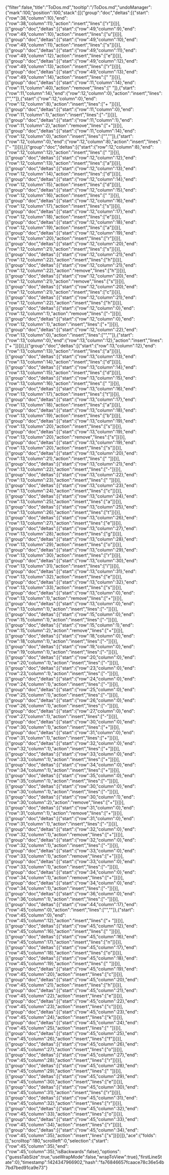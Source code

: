 {"filter":false,"title":"ToDos.md","tooltip":"/ToDos.md","undoManager":{"mark":100,"position":100,"stack":[[{"group":"doc","deltas":[{"start":{"row":38,"column":10},"end":{"row":38,"column":11},"action":"insert","lines":["r"]}]}],[{"group":"doc","deltas":[{"start":{"row":49,"column":9},"end":{"row":49,"column":10},"action":"insert","lines":["u"]}]}],[{"group":"doc","deltas":[{"start":{"row":49,"column":10},"end":{"row":49,"column":11},"action":"insert","lines":["s"]}]}],[{"group":"doc","deltas":[{"start":{"row":49,"column":11},"end":{"row":49,"column":12},"action":"insert","lines":["e"]}]}],[{"group":"doc","deltas":[{"start":{"row":49,"column":12},"end":{"row":49,"column":13},"action":"insert","lines":["r"]}]}],[{"group":"doc","deltas":[{"start":{"row":49,"column":13},"end":{"row":49,"column":14},"action":"insert","lines":[" "]}]}],[{"group":"doc","deltas":[{"start":{"row":11,"column":14},"end":{"row":11,"column":40},"action":"remove","lines":["                          "]},{"start":{"row":11,"column":14},"end":{"row":12,"column":0},"action":"insert","lines":["",""]},{"start":{"row":12,"column":0},"end":{"row":12,"column":8},"action":"insert","lines":["+       "]}]}],[{"group":"doc","deltas":[{"start":{"row":11,"column":0},"end":{"row":11,"column":1},"action":"insert","lines":["-"]}]}],[{"group":"doc","deltas":[{"start":{"row":11,"column":1},"end":{"row":11,"column":2},"action":"remove","lines":["+"]}]}],[{"group":"doc","deltas":[{"start":{"row":11,"column":14},"end":{"row":12,"column":0},"action":"insert","lines":["",""]},{"start":{"row":12,"column":0},"end":{"row":12,"column":8},"action":"insert","lines":["-       "]}]}],[{"group":"doc","deltas":[{"start":{"row":12,"column":8},"end":{"row":12,"column":12},"action":"insert","lines":["    "]}]}],[{"group":"doc","deltas":[{"start":{"row":12,"column":12},"end":{"row":12,"column":13},"action":"insert","lines":["a"]}]}],[{"group":"doc","deltas":[{"start":{"row":12,"column":13},"end":{"row":12,"column":14},"action":"insert","lines":["d"]}]}],[{"group":"doc","deltas":[{"start":{"row":12,"column":14},"end":{"row":12,"column":15},"action":"insert","lines":["d"]}]}],[{"group":"doc","deltas":[{"start":{"row":12,"column":15},"end":{"row":12,"column":16},"action":"insert","lines":[" "]}]}],[{"group":"doc","deltas":[{"start":{"row":12,"column":16},"end":{"row":12,"column":17},"action":"insert","lines":["s"]}]}],[{"group":"doc","deltas":[{"start":{"row":12,"column":17},"end":{"row":12,"column":18},"action":"insert","lines":["e"]}]}],[{"group":"doc","deltas":[{"start":{"row":12,"column":18},"end":{"row":12,"column":19},"action":"insert","lines":["a"]}]}],[{"group":"doc","deltas":[{"start":{"row":12,"column":19},"end":{"row":12,"column":20},"action":"insert","lines":["r"]}]}],[{"group":"doc","deltas":[{"start":{"row":12,"column":20},"end":{"row":12,"column":21},"action":"insert","lines":["s"]}]}],[{"group":"doc","deltas":[{"start":{"row":12,"column":21},"end":{"row":12,"column":22},"action":"insert","lines":["h"]}]}],[{"group":"doc","deltas":[{"start":{"row":12,"column":21},"end":{"row":12,"column":22},"action":"remove","lines":["h"]}]}],[{"group":"doc","deltas":[{"start":{"row":12,"column":20},"end":{"row":12,"column":21},"action":"remove","lines":["s"]}]}],[{"group":"doc","deltas":[{"start":{"row":12,"column":20},"end":{"row":12,"column":21},"action":"insert","lines":["c"]}]}],[{"group":"doc","deltas":[{"start":{"row":12,"column":21},"end":{"row":12,"column":22},"action":"insert","lines":["h"]}]}],[{"group":"doc","deltas":[{"start":{"row":12,"column":0},"end":{"row":12,"column":1},"action":"remove","lines":["-"]}]}],[{"group":"doc","deltas":[{"start":{"row":12,"column":0},"end":{"row":12,"column":1},"action":"insert","lines":["+"]}]}],[{"group":"doc","deltas":[{"start":{"row":12,"column":22},"end":{"row":13,"column":0},"action":"insert","lines":["",""]},{"start":{"row":13,"column":0},"end":{"row":13,"column":12},"action":"insert","lines":["+           "]}]}],[{"group":"doc","deltas":[{"start":{"row":13,"column":12},"end":{"row":13,"column":13},"action":"insert","lines":["a"]}]}],[{"group":"doc","deltas":[{"start":{"row":13,"column":13},"end":{"row":13,"column":14},"action":"insert","lines":["d"]}]}],[{"group":"doc","deltas":[{"start":{"row":13,"column":14},"end":{"row":13,"column":15},"action":"insert","lines":["d"]}]}],[{"group":"doc","deltas":[{"start":{"row":13,"column":15},"end":{"row":13,"column":16},"action":"insert","lines":[" "]}]}],[{"group":"doc","deltas":[{"start":{"row":13,"column":16},"end":{"row":13,"column":17},"action":"insert","lines":["t"]}]}],[{"group":"doc","deltas":[{"start":{"row":13,"column":17},"end":{"row":13,"column":18},"action":"insert","lines":["a"]}]}],[{"group":"doc","deltas":[{"start":{"row":13,"column":18},"end":{"row":13,"column":19},"action":"insert","lines":["b"]}]}],[{"group":"doc","deltas":[{"start":{"row":13,"column":19},"end":{"row":13,"column":20},"action":"insert","lines":["s"]}]}],[{"group":"doc","deltas":[{"start":{"row":13,"column":19},"end":{"row":13,"column":20},"action":"remove","lines":["s"]}]}],[{"group":"doc","deltas":[{"start":{"row":13,"column":19},"end":{"row":13,"column":20},"action":"insert","lines":["s"]}]}],[{"group":"doc","deltas":[{"start":{"row":13,"column":20},"end":{"row":13,"column":21},"action":"insert","lines":[" "]}]}],[{"group":"doc","deltas":[{"start":{"row":13,"column":21},"end":{"row":13,"column":22},"action":"insert","lines":["-"]}]}],[{"group":"doc","deltas":[{"start":{"row":13,"column":22},"end":{"row":13,"column":23},"action":"insert","lines":[" "]}]}],[{"group":"doc","deltas":[{"start":{"row":13,"column":23},"end":{"row":13,"column":24},"action":"insert","lines":["c"]}]}],[{"group":"doc","deltas":[{"start":{"row":13,"column":24},"end":{"row":13,"column":25},"action":"insert","lines":["a"]}]}],[{"group":"doc","deltas":[{"start":{"row":13,"column":25},"end":{"row":13,"column":26},"action":"insert","lines":["t"]}]}],[{"group":"doc","deltas":[{"start":{"row":13,"column":26},"end":{"row":13,"column":27},"action":"insert","lines":["e"]}]}],[{"group":"doc","deltas":[{"start":{"row":13,"column":27},"end":{"row":13,"column":28},"action":"insert","lines":["g"]}]}],[{"group":"doc","deltas":[{"start":{"row":13,"column":28},"end":{"row":13,"column":29},"action":"insert","lines":["o"]}]}],[{"group":"doc","deltas":[{"start":{"row":13,"column":29},"end":{"row":13,"column":30},"action":"insert","lines":["r"]}]}],[{"group":"doc","deltas":[{"start":{"row":13,"column":30},"end":{"row":13,"column":31},"action":"insert","lines":["i"]}]}],[{"group":"doc","deltas":[{"start":{"row":13,"column":31},"end":{"row":13,"column":32},"action":"insert","lines":["e"]}]}],[{"group":"doc","deltas":[{"start":{"row":13,"column":32},"end":{"row":13,"column":33},"action":"insert","lines":["s"]}]}],[{"group":"doc","deltas":[{"start":{"row":13,"column":0},"end":{"row":13,"column":1},"action":"remove","lines":["+"]}]}],[{"group":"doc","deltas":[{"start":{"row":13,"column":0},"end":{"row":13,"column":1},"action":"insert","lines":["-"]}]}],[{"group":"doc","deltas":[{"start":{"row":15,"column":0},"end":{"row":15,"column":1},"action":"insert","lines":["-"]}]}],[{"group":"doc","deltas":[{"start":{"row":15,"column":1},"end":{"row":15,"column":2},"action":"remove","lines":["+"]}]}],[{"group":"doc","deltas":[{"start":{"row":18,"column":0},"end":{"row":18,"column":1},"action":"insert","lines":["-"]}]}],[{"group":"doc","deltas":[{"start":{"row":19,"column":0},"end":{"row":19,"column":1},"action":"insert","lines":["-"]}]}],[{"group":"doc","deltas":[{"start":{"row":20,"column":0},"end":{"row":20,"column":1},"action":"insert","lines":["-"]}]}],[{"group":"doc","deltas":[{"start":{"row":23,"column":0},"end":{"row":23,"column":1},"action":"insert","lines":["-"]}]}],[{"group":"doc","deltas":[{"start":{"row":24,"column":0},"end":{"row":24,"column":1},"action":"insert","lines":["-"]}]}],[{"group":"doc","deltas":[{"start":{"row":25,"column":0},"end":{"row":25,"column":1},"action":"insert","lines":["-"]}]}],[{"group":"doc","deltas":[{"start":{"row":26,"column":0},"end":{"row":26,"column":1},"action":"insert","lines":["-"]}]}],[{"group":"doc","deltas":[{"start":{"row":27,"column":0},"end":{"row":27,"column":1},"action":"insert","lines":["-"]}]}],[{"group":"doc","deltas":[{"start":{"row":30,"column":0},"end":{"row":30,"column":1},"action":"insert","lines":["+"]}]}],[{"group":"doc","deltas":[{"start":{"row":31,"column":0},"end":{"row":31,"column":1},"action":"insert","lines":["+"]}]}],[{"group":"doc","deltas":[{"start":{"row":32,"column":0},"end":{"row":32,"column":1},"action":"insert","lines":["+"]}]}],[{"group":"doc","deltas":[{"start":{"row":33,"column":0},"end":{"row":33,"column":1},"action":"insert","lines":["+"]}]}],[{"group":"doc","deltas":[{"start":{"row":34,"column":0},"end":{"row":34,"column":1},"action":"insert","lines":["+"]}]}],[{"group":"doc","deltas":[{"start":{"row":35,"column":0},"end":{"row":35,"column":1},"action":"insert","lines":["-"]}]}],[{"group":"doc","deltas":[{"start":{"row":30,"column":0},"end":{"row":30,"column":1},"action":"insert","lines":["-"]}]}],[{"group":"doc","deltas":[{"start":{"row":30,"column":1},"end":{"row":30,"column":2},"action":"remove","lines":["+"]}]}],[{"group":"doc","deltas":[{"start":{"row":31,"column":0},"end":{"row":31,"column":1},"action":"remove","lines":["+"]}]}],[{"group":"doc","deltas":[{"start":{"row":31,"column":0},"end":{"row":31,"column":1},"action":"insert","lines":["-"]}]}],[{"group":"doc","deltas":[{"start":{"row":32,"column":0},"end":{"row":32,"column":1},"action":"remove","lines":["+"]}]}],[{"group":"doc","deltas":[{"start":{"row":32,"column":0},"end":{"row":32,"column":1},"action":"insert","lines":["-"]}]}],[{"group":"doc","deltas":[{"start":{"row":33,"column":0},"end":{"row":33,"column":1},"action":"remove","lines":["+"]}]}],[{"group":"doc","deltas":[{"start":{"row":33,"column":0},"end":{"row":33,"column":1},"action":"insert","lines":["-"]}]}],[{"group":"doc","deltas":[{"start":{"row":34,"column":0},"end":{"row":34,"column":1},"action":"remove","lines":["+"]}]}],[{"group":"doc","deltas":[{"start":{"row":34,"column":0},"end":{"row":34,"column":1},"action":"insert","lines":["-"]}]}],[{"group":"doc","deltas":[{"start":{"row":36,"column":0},"end":{"row":36,"column":1},"action":"insert","lines":["-"]}]}],[{"group":"doc","deltas":[{"start":{"row":44,"column":17},"end":{"row":45,"column":0},"action":"insert","lines":["",""]},{"start":{"row":45,"column":0},"end":{"row":45,"column":12},"action":"insert","lines":["+           "]}]}],[{"group":"doc","deltas":[{"start":{"row":45,"column":12},"end":{"row":45,"column":16},"action":"insert","lines":["    "]}]}],[{"group":"doc","deltas":[{"start":{"row":45,"column":16},"end":{"row":45,"column":17},"action":"insert","lines":["n"]}]}],[{"group":"doc","deltas":[{"start":{"row":45,"column":17},"end":{"row":45,"column":18},"action":"insert","lines":["o"]}]}],[{"group":"doc","deltas":[{"start":{"row":45,"column":18},"end":{"row":45,"column":19},"action":"insert","lines":[" "]}]}],[{"group":"doc","deltas":[{"start":{"row":45,"column":19},"end":{"row":45,"column":20},"action":"insert","lines":["c"]}]}],[{"group":"doc","deltas":[{"start":{"row":45,"column":20},"end":{"row":45,"column":21},"action":"insert","lines":["h"]}]}],[{"group":"doc","deltas":[{"start":{"row":45,"column":21},"end":{"row":45,"column":22},"action":"insert","lines":["e"]}]}],[{"group":"doc","deltas":[{"start":{"row":45,"column":22},"end":{"row":45,"column":23},"action":"insert","lines":["c"]}]}],[{"group":"doc","deltas":[{"start":{"row":45,"column":23},"end":{"row":45,"column":24},"action":"insert","lines":["k"]}]}],[{"group":"doc","deltas":[{"start":{"row":45,"column":24},"end":{"row":45,"column":25},"action":"insert","lines":[" "]}]}],[{"group":"doc","deltas":[{"start":{"row":45,"column":25},"end":{"row":45,"column":26},"action":"insert","lines":["f"]}]}],[{"group":"doc","deltas":[{"start":{"row":45,"column":26},"end":{"row":45,"column":27},"action":"insert","lines":["o"]}]}],[{"group":"doc","deltas":[{"start":{"row":45,"column":27},"end":{"row":45,"column":28},"action":"insert","lines":["r"]}]}],[{"group":"doc","deltas":[{"start":{"row":45,"column":28},"end":{"row":45,"column":29},"action":"insert","lines":[" "]}]}],[{"group":"doc","deltas":[{"start":{"row":45,"column":29},"end":{"row":45,"column":30},"action":"insert","lines":["e"]}]}],[{"group":"doc","deltas":[{"start":{"row":45,"column":30},"end":{"row":45,"column":31},"action":"insert","lines":["r"]}]}],[{"group":"doc","deltas":[{"start":{"row":45,"column":31},"end":{"row":45,"column":32},"action":"insert","lines":["r"]}]}],[{"group":"doc","deltas":[{"start":{"row":45,"column":32},"end":{"row":45,"column":33},"action":"insert","lines":["o"]}]}],[{"group":"doc","deltas":[{"start":{"row":45,"column":33},"end":{"row":45,"column":34},"action":"insert","lines":["r"]}]}],[{"group":"doc","deltas":[{"start":{"row":45,"column":34},"end":{"row":45,"column":35},"action":"insert","lines":["s"]}]}]]},"ace":{"folds":[],"scrolltop":180,"scrollleft":0,"selection":{"start":{"row":45,"column":35},"end":{"row":45,"column":35},"isBackwards":false},"options":{"guessTabSize":true,"useWrapMode":false,"wrapToView":true},"firstLineState":0},"timestamp":1424347966902,"hash":"fa76846657fcaace78c36e54b7bd7bed91ca9e73"}